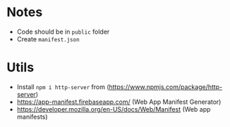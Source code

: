 # Notes

- Code should be in `public` folder
- Create `manifest.json`

# Utils

- Install `npm i http-server` from (https://www.npmjs.com/package/http-server)
- https://app-manifest.firebaseapp.com/ (Web App Manifest Generator)
- https://developer.mozilla.org/en-US/docs/Web/Manifest (Web app manifests)
